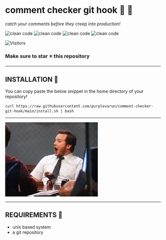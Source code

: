 # comment checker git hook 🤫 🚀

<var>catch your comments before they creep into production!</var>

![clean code](https://img.shields.io/badge/-clean%20code-success)
![clean code](https://img.shields.io/badge/-git-red)
![clean code](https://img.shields.io/badge/-open%20source-blue)
![clean code](https://img.shields.io/badge/-c%2B%2B-ff69b4)

![Visitors](https://api.visitorbadge.io/api/visitors?path=https%3A%2F%2Fgithub.com%2Fpurplevarun%2Fcomment-checker-git-hook&labelColor=%23ba68c8&countColor=%2337d67a&style=flat-square)

### Make sure to star ⭐️ this repository

---

## INSTALLATION 💪

You can copy paste the below snippet in the home directory of your repository!

    curl https://raw.githubusercontent.com/purplevarun/comment-checker-git-hook/main/install.sh | bash

---

<img src="./assets/wow-gif.gif" width="300px"/>

---

## REQUIREMENTS 📝

-   unix based system
-   a git repository
